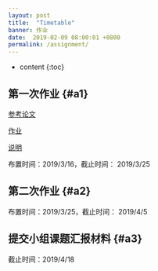 ```yaml
---
layout: post
title:  "Timetable"
banner: 作业
date:  2019-02-09 08:00:01 +0800
permalink: /assignment/
---
```


* content
{:toc}

第一次作业 {#a1}
----------------
[参考论文](/docs/broder00bowtie.pdf)

[作业](/docs/homework1.pdf)

[说明](/docs/网络科学第一次作业说明.pdf)


布置时间：2019/3/16，截止时间： 2019/3/25

第二次作业 {#a2}
-----------------
布置时间：2019/3/25，截止时间： 2019/4/5

提交小组课题汇报材料 {#a3}
-----------------	
截止时间：2019/4/18
